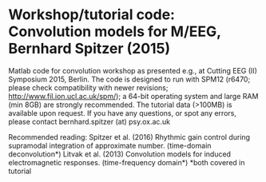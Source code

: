 # Workshop/tutorial code: Convolution models for M/EEG, Bernhard Spitzer (2015)
Matlab code for convolution workshop as presented e.g., at Cutting EEG (II) Symposium 2015, Berlin. The code is designed to run with SPM12 (r6470; please check compatibility with newer revisions; http://www.fil.ion.ucl.ac.uk/spm/); a 64-bit operating system and large RAM (min 8GB) are strongly recommended. The tutorial data (>100MB) is available upon request. If you have any questions, or spot any errors, please contact bernhard.spitzer (at) psy.ox.ac.uk 

Recommended reading:
Spitzer et al. (2016) Rhythmic gain control during supramodal integration of approximate number. (time-domain deconvolution*)
Litvak et al. (2013) Convolution models for induced electromagnetic responses. (time-frequency domain*)
*both covered in tutorial